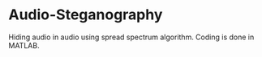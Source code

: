 # Audio-Steganography
Hiding audio in audio using spread spectrum algorithm.
Coding is done in MATLAB.
